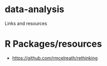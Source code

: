 # data-analysis
Links and resources


# R Packages/resources
* https://github.com/rmcelreath/rethinking
